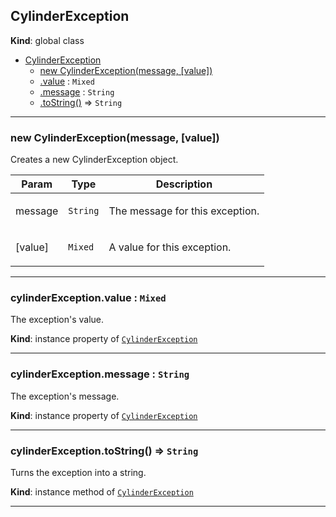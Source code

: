 <a name="CylinderException"></a>

## CylinderException
**Kind**: global class  

* [CylinderException](#CylinderException)
    * [new CylinderException(message, [value])](#new_CylinderException_new)
    * [.value](#CylinderException+value) : <code>Mixed</code>
    * [.message](#CylinderException+message) : <code>String</code>
    * [.toString()](#CylinderException+toString) ⇒ <code>String</code>


* * *

<a name="new_CylinderException_new"></a>

### new CylinderException(message, [value])
Creates a new CylinderException object.

<table>
  <thead>
    <tr>
      <th>Param</th><th>Type</th><th>Description</th>
    </tr>
  </thead>
  <tbody>
<tr>
    <td>message</td><td><code>String</code></td><td><p>The message for this exception.</p>
</td>
    </tr><tr>
    <td>[value]</td><td><code>Mixed</code></td><td><p>A value for this exception.</p>
</td>
    </tr>  </tbody>
</table>


* * *

<a name="CylinderException+value"></a>

### cylinderException.value : <code>Mixed</code>
The exception's value.

**Kind**: instance property of <code>[CylinderException](#CylinderException)</code>  

* * *

<a name="CylinderException+message"></a>

### cylinderException.message : <code>String</code>
The exception's message.

**Kind**: instance property of <code>[CylinderException](#CylinderException)</code>  

* * *

<a name="CylinderException+toString"></a>

### cylinderException.toString() ⇒ <code>String</code>
Turns the exception into a string.

**Kind**: instance method of <code>[CylinderException](#CylinderException)</code>  

* * *

